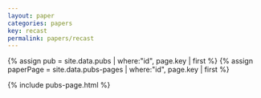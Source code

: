 ```yaml
---
layout: paper
categories: papers
key: recast
permalink: papers/recast
---
```


{% assign pub = site.data.pubs | where:"id", page.key | first %}
{% assign paperPage = site.data.pubs-pages | where:"id", page.key | first %}

{% include pubs-page.html %}